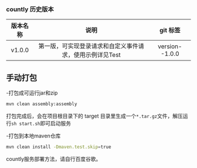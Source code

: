 ### countly 历史版本

| 版本名称 | 说明 | git 标签 |
| :---: | :---: | :---: |
|  v1.0.0 | 第一版，可实现登录请求和自定义事件请求，使用示例详见Test | version--1.0.0 |


## 手动打包

-打包成可运行jar和zip
```bash
mvn clean assembly:assembly
```
打包完成后，会在项目根目录下的 target 目录里生成一个`*.tar.gz`文件，解压运行`sh start.sh`即可启动服务

-打包到本地maven仓库
```bash
mvn clean install -Dmaven.test.skip=true
```


countly服务部署方法，请自行百度谷歌。